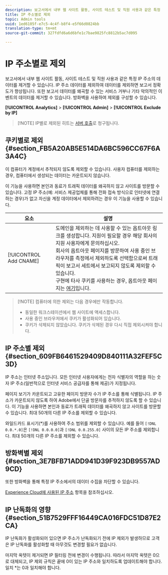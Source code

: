 ```yaml
---
description: 보고서에서 내부 웹 사이트 활동, 사이트 테스트 및 직원 사용과 같은 특정 IP 주소의 데이터를 제거할 수 있습니다. IP 주소 데이터를 제외하여 데이터를 제외하면 보고서 정확도가 향상됩니다. 또한 보고서 데이터를 왜곡할 수 있는 서비스 거부나 기타 악의적인 이벤트의 데이터를 제거할 수 있습니다. 방화벽을 사용하여 제외를 구성할 수 있습니다.
title: IP 주소별로 제외
topic: Admin tools
uuid: 1ed6105f-e7c5-4c4f-b8f4-e5f66d0824bb
translation-type: tm+mt
source-git-commit: 327fdfd6a6d6bfe1c7bae9825fc8812b5ac7d095

---
```



# IP 주소별로 제외

보고서에서 내부 웹 사이트 활동, 사이트 테스트 및 직원 사용과 같은 특정 IP 주소의 데이터를 제거할 수 있습니다. IP 주소 데이터를 제외하여 데이터를 제외하면 보고서 정확도가 향상됩니다. 또한 보고서 데이터를 왜곡할 수 있는 서비스 거부나 기타 악의적인 이벤트의 데이터를 제거할 수 있습니다. 방화벽을 사용하여 제외를 구성할 수 있습니다.

**[!UICONTROL Analytics]** > **[!UICONTROL Admin]** > **[!UICONTROL Exclude by IP]**

>[!NOTE] IP별로 제외된 히트는 [서버 호출](https://docs.adobe.com/content/help/ko-KR/analytics/technotes/terms.html)로 청구됩니다.

## 쿠키별로 제외 {#section_FB5A20AB5E514DA6BC596CC67F6A3A4C}

이 컴퓨터가 계정에서 추적되지 않도록 제외할 수 있습니다. 사용자 컴퓨터를 제외하는 경우, 컴퓨터에서 생성되는 데이터는 카운트되지 않습니다.

이 기능을 사용하면 본인과 동료가 트래픽 데이터를 왜곡하지 않고 사이트를 방문할 수 있습니다. 고정 IP 주소(예: 서비스 제공업체를 통해 전화 접속 방식으로 인터넷에 연결하는 경우)가 없고 자신을 계정 데이터에서 제외하려는 경우 이 기능을 사용할 수 있습니다.

| 요소 | 설명 |
|--- |--- |
| [!UICONTROL Add CNAME] | 도메인을 제외하는 데 사용할 수 있는 옵트아웃 링크를 생성합니다. 지원이 필요할 경우 해당 회사의 지원 사용자에게 문의하십시오. <br>회사의 옵트아웃 페이지를 방문하여 사용 중인 브라우저를 측정에서 제외하도록 선택함으로써 트래픽이 보고서 세트에서 보고되지 않도록 제외할 수 있습니다. <br>구현에 타사 쿠키를 사용하는 경우, 옵트아웃 페이지는 [여기](https://democorp.112.2o7.net/optout.html?locale=ko_KR&amp;popup=true)입니다. |

>[!NOTE] 컴퓨터에 의한 제외는 다음 경우에만 작동합니다.
>
> * 동일한 워크스테이션에서 웹 사이트에 액세스합니다.
> * 사용 중인 브라우저에서 쿠키가 활성화되어 있습니다.
> * 쿠키가 삭제되지 않았습니다. 쿠키가 삭제된 경우 다시 직접 제외시켜야 합니다.


## IP 주소별 제외 {#section_609FB6461529409D840111A32FEF5C3D}

IP 주소는 인터넷 주소입니다. 모든 인터넷 사용자에게는 전자 식별자의 역할을 하는 숫자 IP 주소(일반적으로 인터넷 서비스 공급자를 통해 제공)가 지정됩니다.

페이지 보기가 카운트되고 고유한 페이지 방문자 수가 IP 주소를 통해 식별됩니다. IP 주소가 카운트되지 않도록 하여 Adobe에서 단골 방문자를 추적하지 않도록 할 수 있습니다. 이 기능을 사용하면 본인과 동료가 트래픽 데이터를 왜곡하지 않고 사이트를 방문할 수 있습니다. 최대 50개의 다른 IP 주소를 제외할 수 있습니다.

와일드카드 표시기(*)를 사용하여 주소 범위를 제외할 수 있습니다. 예를 들어 `[!DNL 0.0.*.0]`은 `[!DNL 0.0.0.0]`과 `[!DNL 0.0.255.0]` 사이의 모든 IP 주소를 제외합니다. 최대 50개의 다른 IP 주소를 제외할 수 있습니다.

## 방화벽별 제외 {#section_3E7BFB71ADD941D39F923DB9557AD9CD}

또한 방화벽을 통해 특정 IP 주소에서의 데이터 수집을 차단할 수 있습니다.

[Experience Cloud에 사용된 IP 주소](https://helpx.adobe.com/analytics/kb/adobe-ip-addresses.html) 항목을 참조하십시오.

## IP 난독화의 영향 {#section_51B7529FFF16449CA016FDC51D87E2CA}

IP 난독화가 활성화되어 있으면 IP 주소가 난독화되기 전에 IP 제외가 발생하므로 고객은 IP 난독화를 활성화할 때 아무것도 변경할 필요가 없습니다.

마지막 옥텟이 제거되면 IP 필터링 전에 변경이 수행됩니다. 따라서 마지막 옥텟은 0으로 대체되고, IP 제외 규칙은 끝에 0이 있는 IP 주소와 일치하도록 업데이트해야 합니다. 일치 *는 0과 일치해야 합니다.
